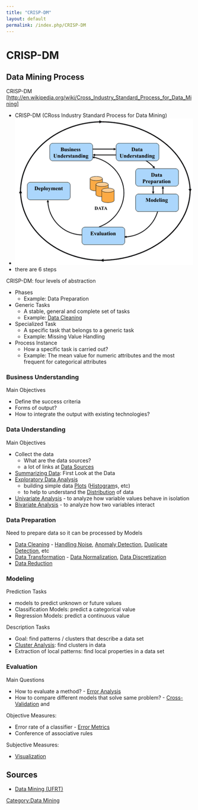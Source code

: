 ```yaml
---
title: "CRISP-DM"
layout: default
permalink: /index.php/CRISP-DM
---
```


# CRISP-DM

## Data Mining Process
CRISP-DM [http://en.wikipedia.org/wiki/Cross_Industry_Standard_Process_for_Data_Mining]
- CRISP-DM (CRoss Industry Standard Process for Data Mining)
- <img src="https://raw.githubusercontent.com/alexeygrigorev/wiki-figures/master/ufrt/kddm/datamining-process.png" alt="Image">
- there are 6 steps 

CRISP-DM: four levels of abstraction 
- Phases 
  - Example: Data Preparation 
- Generic Tasks 
  - A stable, general and complete set of tasks 
  - Example: [Data Cleaning ](Data_Cleaning_)
- Specialized Task
  - A specific task that belongs to a generic task 
  - Example: Missing Value Handling 
- Process Instance 
  - How a specific task is carried out?
  - Example: The mean value for numeric attributes and the most frequent for categorical attributes


### Business Understanding
Main Objectives 
- Define the success criteria 
- Forms of output?
- How to integrate the output with existing technologies?


### Data Understanding
Main Objectives 
- Collect the data
  - What are the data sources? 
  - a lot of links at [Data Sources](Data_Sources)
- [Summarizing Data](Summarizing_Data): First Look at the Data
- [Exploratory Data Analysis](Exploratory_Data_Analysis)
  - building simple data [Plots](Plots) ([Histogram](Histogram)s, etc)
  - to help to understand the [Distribution](Distribution) of data
- [Univariate Analysis](Univariate_Analysis) - to analyze how variable values behave in isolation
- [Bivariate Analysis](Bivariate_Analysis) - to analyze how two variables interact


### Data Preparation
Need to prepare data so it can be processed by Models
- [Data Cleaning](Data_Cleaning) - [Handling Noise](Handling_Noise), [Anomaly Detection](Anomaly_Detection), [Duplicate Detection](Duplicate_Detection), etc
- [Data Transformation](Data_Transformation) - [Data Normalization](Data_Normalization), [Data Discretization](Data_Discretization)
- [Data Reduction](Data_Reduction)


### Modeling
Prediction Tasks 
- models to predict unknown or future values
- Classification Models: predict a categorical value
- Regression Models: predict a continuous value

Description Tasks
- Goal: find patterns / clusters that describe a data set 
- [Cluster Analysis](Cluster_Analysis): find clusters in data
- Extraction of local patterns: find local properties in a data set 


### Evaluation
Main Questions 
- How to evaluate a method? - [Error Analysis](Error_Analysis)
- How to compare different models that solve same problem? - [Cross-Validation](Cross-Validation) and 

Objective Measures:
- Error rate of a classifier - [Error Metrics](Error_Metrics)
- Conference of associative rules 

Subjective Measures:
- [Visualization](Visualization)


## Sources
- [Data Mining (UFRT)](Data_Mining_(UFRT))

[Category:Data Mining](Category_Data_Mining)